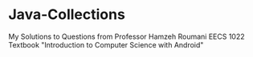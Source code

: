 # Java-Collections
My Solutions to Questions from Professor Hamzeh Roumani EECS 1022 Textbook "Introduction to Computer Science with Android"
